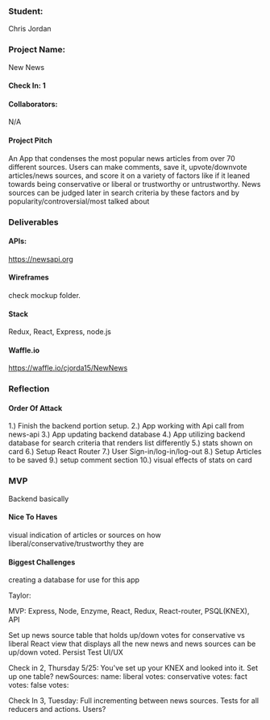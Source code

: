 ### Student:
Chris Jordan

### Project Name:  
New News


#### Check In: 1  

#### Collaborators:  
N/A

#### Project Pitch  
An App that condenses the most popular news articles from over 70 different sources. Users can make comments, save it, upvote/downvote articles/news sources, and score it on a variety of factors like if it leaned towards being conservative or liberal or trustworthy or untrustworthy. News sources can be judged later in search criteria by these factors and by popularity/controversial/most talked about
### Deliverables  

#### APIs:  
https://newsapi.org

#### Wireframes  
check mockup folder.

#### Stack
Redux, React, Express, node.js

#### Waffle.io
https://waffle.io/cjorda15/NewNews
### Reflection  

#### Order Of Attack  
1.) Finish the backend portion setup.
2.) App working with Api call from news-api
3.) App updating backend database
4.) App utilizing backend database for search criteria that renders list differently
5.) stats shown on card
6.) Setup React Router
7.) User Sign-in/log-in/log-out
8.) Setup Articles to be saved
9.) setup comment section
10.) visual effects of stats on card


### MVP
Backend basically

#### Nice To Haves   
visual indication of articles or sources on how liberal/conservative/trustworthy they are

#### Biggest Challenges  
creating a database for use for this app

Taylor:

MVP: 
Express, Node, Enzyme, React, Redux, React-router, PSQL(KNEX), API

Set up news source table that holds up/down votes for conservative vs liberal
React view that displays all the new news and news sources can be up/down voted. Persist
Test
UI/UX

Check in 2, Thursday 5/25:
You've set up your KNEX and looked into it. Set up one table? 
newSources:
  name:
  liberal votes:
  conservative votes:
  fact votes:
  false votes: 

Check In 3, Tuesday:
  Full incrementing between news sources.
  Tests for all reducers and actions.
  Users?

